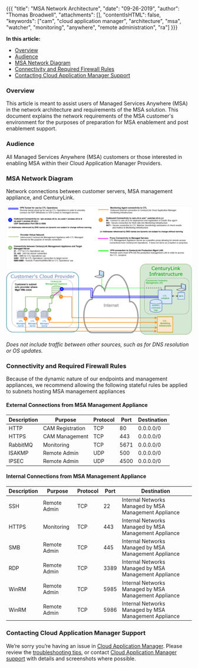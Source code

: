 {{{
"title": "MSA Network Architecture",
"date": "09-26-2019",
"author": "Thomas Broadwell",
"attachments": [],
"contentIsHTML": false,
"keywords": ["cam", "cloud application manager", "architecture", "msa", "watcher", "monitoring", "anywhere", "remote administration", "ra"]
}}}


**In this article:**


* [Overview](#overview)
* [Audience](#audience)
* [MSA Network Diagram](#msa-network-diagram)
* [Connectivity and Required Firewall Rules](#connectivity-and-required-firewall-rules)
* [Contacting Cloud Application Manager Support](#contacting-cloud-application-manager-support)


### Overview


This article is meant to assist users of Managed Services Anywhere (MSA) in the network architecture and requirements of the MSA solution.  This document explains the network requirements of the MSA customer's environment for the purposes of preparation for MSA enablement and post enablement support.


### Audience


All Managed Services Anywhere (MSA) customers or those interested in enabling MSA within their Cloud Application Manager Providers.


### MSA Network Diagram

Network connections between customer servers, MSA management appliance, and CenturyLink.

[![Managed Services Anywhere Network Diagram](../../images/cloud-application-manager/MSAnetwork_9-26-19.png)](../../images/cloud-application-manager/MSAnetwork_9-26-19.png)

*Does not include traffic between other sources, such as for DNS resolution or OS updates.*

### Connectivity and Required Firewall Rules


Because of the dynamic nature of our endpoints and management appliances, we recommend allowing the following stateful rules be applied to subnets hosting MSA management appliances


#### External Connections from MSA Management Appliance

| Description | Purpose          | Protocol | Port | Destination |
|-------------|------------------|----------|------|-------------|
| HTTP        | CAM Registration | TCP      | 80   | 0.0.0.0/0   |
| HTTPS       | CAM Management   | TCP      | 443  | 0.0.0.0/0   |
| RabbitMQ    | Monitoring       | TCP      | 5671 | 0.0.0.0/0   |
| ISAKMP      | Remote Admin     | UDP      | 500  | 0.0.0.0/0   |
| IPSEC       | Remote Admin     | UDP      | 4500 | 0.0.0.0/0   |


#### Internal Connections from MSA Management Appliance

| Description | Purpose      | Protocol | Port | Destination                                           |
|-------------|--------------|----------|------|-------------------------------------------------------|
| SSH         | Remote Admin | TCP      | 22   | Internal Networks Managed by MSA Management Appliance |
| HTTPS       | Monitoring   | TCP      | 443  | Internal Networks Managed by MSA Management Appliance |
| SMB         | Remote Admin | TCP      | 445  | Internal Networks Managed by MSA Management Appliance |
| RDP         | Remote Admin | TCP      | 3389 | Internal Networks Managed by MSA Management Appliance |
| WinRM       | Remote Admin | TCP      | 5985 | Internal Networks Managed by MSA Management Appliance |
| WinRM       | Remote Admin | TCP      | 5986 | Internal Networks Managed by MSA Management Appliance |



### Contacting Cloud Application Manager Support

We’re sorry you’re having an issue in [Cloud Application Manager](https://www.ctl.io/cloud-application-manager/). Please review the [troubleshooting tips](../Troubleshooting/troubleshooting-tips.md), or contact [Cloud Application Manager support](mailto:incident@CenturyLink.com) with details and screenshots where possible.
